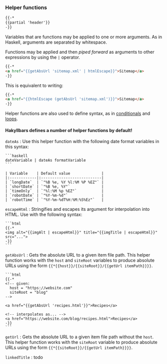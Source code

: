 ### Helper functions

```html
{{-*
{{partial 'header'}}
-}}
```

Variables that are functions may be applied to one or more arguments. As in Haskell, arguments are separated by whitespace.

Functions may be applied and then _piped forward_ as arguments to other expressions by using the `|` operator.

```html
{{-*
<a href="{{getAbsUrl 'sitemap.xml' | htmlEscape}}">Sitemap</a>
-}}
```

This is equivalent to writing:

```html
{{-*
<a href="{{htmlEscape (getAbsUrl 'sitemap.xml')}}">Sitemap</a>
-}}
```

Helper functions are also used to define syntax, as in [conditionals](#conditions) and [loops](#loops).

#### Hakyllbars defines a number of helper functions by default!

`dateAs`
: Use this helper function with the following date format variables in this syntax:

    ```haskell
    dateVariable | dateAs formatVariable
    ```

    | Variable    | Default value              |
    |:------------|:---------------------------|
    | `longDate`  | `"%B %e, %Y %l:%M %P %EZ"` |
    | `shortDate` | `"%B %e, %Y"`              |
    | `timeOnly`  | `"%l:%M %p %EZ"`           |
    | `robotDate` | `"%Y-%m-%d"`               |
    | `robotTime` | `"%Y-%m-%dT%H:%M:%S%Ez"`   |

`escapeHtml`
: Stringifies and escapes its argument for interpolation into HTML. Use with the following syntax:

    ```html
    {{-*
    <img alt="{{imgAlt | escapeHtml}}" title="{{imgTitle | escapeHtml}}" src="...">
    -}}
    ```

`getAbsUrl`
: Gets the absolute URL to a given item file path. This helper function works with the `host` and `siteRoot` variables to produce absolute URLs using the form `{{*{{host}}/{{siteRoot}}/{{getUrl itemPath}}}}`.

    ```html
    {{-*
    <!-- given:
      host = "https://website.com"
      siteRoot = "blog"
    -->

    <a href="{{getAbsUrl 'recipes.html'}}">Recipes</a>

    <!-- interpolates as... -->
    <a href="https://website.com/blog/recipes.html">Recipes</a>
    -}}
    ```

`getUrl`
: Gets the absolute URL to a given item file path without the `host`. This helper function works with the `siteRoot` variable to produce absolute URLs using the form `{{*{{siteRoot}}/{{getUrl itemPath}}}}`.

`linkedTitle`
: todo
